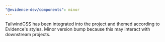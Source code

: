 ```yaml
---
"@evidence-dev/components": minor
---
```


TailwindCSS has been integrated into the project and themed according to Evidence's styles.
Minor version bump because this may interact with downstream projects.